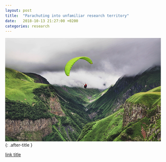 ```yaml
---
layout: post
title:  "Parachuting into unfamiliar research territory"
date:   2018-10-13 21:27:00 +0200
categories: research
---
```


![Parachuting in](/assets/images/parachutingIn.jpg){: .after-title }
<br/>


[link title](https://rosenfeldmedia.com/books/interviewing-users/ "link title")